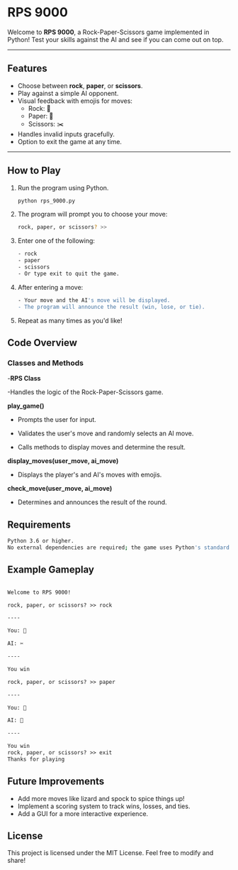 # RPS 9000

Welcome to **RPS 9000**, a Rock-Paper-Scissors game implemented in Python! Test your skills against the AI and see if you can come out on top.

---

## Features

- Choose between **rock**, **paper**, or **scissors**.
- Play against a simple AI opponent.
- Visual feedback with emojis for moves:
  - Rock: 💎
  - Paper: 📜
  - Scissors: ✂️
- Handles invalid inputs gracefully.
- Option to exit the game at any time.

---

## How to Play

1. Run the program using Python.

   ```bash
   python rps_9000.py
   ```

2. The program will prompt you to choose your move:

    ```bash
    rock, paper, or scissors? >>
    ```

3. Enter one of the following:

    ```bash
    - rock
    - paper
    - scissors
    - Or type exit to quit the game.
    ```

4. After entering a move:

    ```bash
    - Your move and the AI's move will be displayed.
    - The program will announce the result (win, lose, or tie).
    ```

5. Repeat as many times as you'd like!

## Code Overview

### Classes and Methods

-**RPS Class**

-Handles the logic of the Rock-Paper-Scissors game.

**play_game()**

- Prompts the user for input.

- Validates the user's move and randomly selects an AI move.

- Calls methods to display moves and determine the result.

 **display_moves(user_move, ai_move)**

- Displays the player's and AI's moves with emojis.

**check_move(user_move, ai_move)**

- Determines and announces the result of the round.

## Requirements

```bash
Python 3.6 or higher.
No external dependencies are required; the game uses Python's standard library.
```

## Example Gameplay

```markdown

Welcome to RPS 9000!

rock, paper, or scissors? >> rock

----

You: 💎

AI: ✂️

----

You win

rock, paper, or scissors? >> paper

----

You: 📜

AI: 💎

----

You win
rock, paper, or scissors? >> exit
Thanks for playing
```

## Future Improvements

- Add more moves like lizard and spock to spice things up!
- Implement a scoring system to track wins, losses, and ties.
- Add a GUI for a more interactive experience.

## License

This project is licensed under the MIT License. Feel free to modify and share!